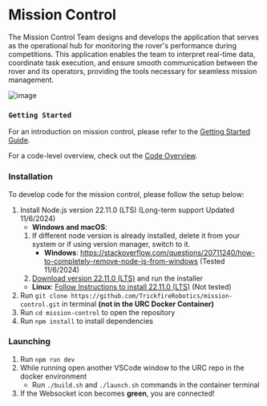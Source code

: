 # Mission Control

The Mission Control Team designs and develops the application that serves as the operational hub for monitoring the rover's performance during competitions. This application enables the team to interpret real-time data, coordinate task execution, and ensure smooth communication between the rover and its operators, providing the tools necessary for seamless mission management.

![image](https://github.com/user-attachments/assets/a93314da-d956-468a-8d9c-59329f747919)

### `Getting Started`

For an introduction on mission control, please refer to the [Getting Started Guide](./docs/getting_started.md).

For a code-level overview, check out the [Code Overview](./docs/code_overview.md).

### Installation

To develop code for the mission control, please follow the setup below:

1. Install Node.js version 22.11.0 (LTS) (Long-term support Updated 11/6/2024)
   - **Windows and macOS**:
   1. If different node version is already installed, delete it from your system or if using version manager, switch to it.
      - **Windows**: https://stackoverflow.com/questions/20711240/how-to-completely-remove-node-js-from-windows (Tested 11/6/2024)
   2. [Download version 22.11.0 (LTS)](https://nodejs.org/en/download/prebuilt-installer) and run the installer
   - **Linux**: [Follow Instructions to install 22.11.0 (LTS)](https://nodejs.org/en/download/package-manager) (Not tested)
2. Run `git clone https://github.com/TrickfireRobotics/mission-control.git` in terminal **(not in the URC Docker Container)**
3. Run `cd mission-control` to open the repository
4. Run `npm install` to install dependencies

### Launching

1. Run `npm run dev`
2. While running open another VSCode window to the URC repo in the docker environment
   - Run `./build.sh` and `./launch.sh` commands in the container terminal
3. If the Websocket icon becomes **green**, you are connected!
